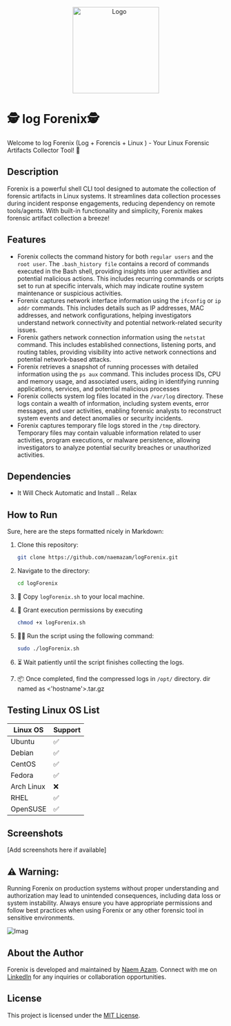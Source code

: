 <p align="center">
  <img src="https://github.com/naemazam/logForenix/blob/main/img/log.png" alt="Logo" width="200">
</p>


# 🕵️ log Forenix🕵️

Welcome to log Forenix (Log + Forencis + Linux ) - Your Linux Forensic Artifacts Collector Tool! 🚀

## Description

Forenix is a powerful shell CLI tool designed to automate the collection of forensic artifacts in Linux systems. It streamlines data collection processes during incident response engagements, reducing dependency on remote tools/agents. With built-in functionality and simplicity, Forenix makes forensic artifact collection a breeze!


## Features

- Forenix collects the command history for both `regular users` and the `root user`. The `.bash_history file` contains a record of commands executed in the Bash shell, providing insights into user activities and potential malicious actions. This includes recurring commands or scripts set to run at specific intervals, which may indicate routine system maintenance or suspicious activities.
- Forenix captures network interface information using the `ifconfig` or `ip addr` commands. This includes details such as IP addresses, MAC addresses, and network configurations, helping investigators understand network connectivity and potential network-related security issues.
- Forenix gathers network connection information using the `netstat` command. This includes established connections, listening ports, and routing tables, providing visibility into active network connections and potential network-based attacks.
- Forenix retrieves a snapshot of running processes with detailed information using the `ps aux` command. This includes process IDs, CPU and memory usage, and associated users, aiding in identifying running applications, services, and potential malicious processes
- Forenix collects system log files located in the `/var/log` directory. These logs contain a wealth of information, including system events, error messages, and user activities, enabling forensic analysts to reconstruct system events and detect anomalies or security incidents.
- Forenix captures temporary file logs stored in the `/tmp` directory. Temporary files may contain valuable information related to user activities, program executions, or malware persistence, allowing investigators to analyze potential security breaches or unauthorized activities.

## Dependencies

- It Will Check Automatic and Install .. Relax

## How to Run

Sure, here are the steps formatted nicely in Markdown:

1. Clone this repository:
   ```bash
   git clone https://github.com/naemazam/logForenix.git
   ```

2. Navigate to the directory:
   ```bash
   cd logForenix
   ```

3. 📝 Copy `logForenix.sh` to your local machine.

4. 🔑 Grant execution permissions by executing

   ```bash
   chmod +x logForenix.sh
   ```

6. 🏃‍♂️ Run the script using the following command:

   ```bash
   sudo ./logForenix.sh
   ```

8. ⏳ Wait patiently until the script finishes collecting the logs.

9. 📦 Once completed, find the compressed logs in `/opt/` directory. dir named as <'hostname'>.tar.gz



## Testing Linux OS List

| Linux OS      | Support |
|---------------|---------|
| Ubuntu        | ✅      |
| Debian        | ✅      |
| CentOS        | ✅      |
| Fedora        | ✅      |
| Arch Linux    | ❌      |
| RHEL          | ✅      |
| OpenSUSE      | ✅      |

## Screenshots

[Add screenshots here if available]

## ⚠️ Warning:

Running Forenix on production systems without proper understanding and authorization may lead to unintended consequences, including data loss or system instability. Always ensure you have appropriate permissions and follow best practices when using Forenix or any other forensic tool in sensitive environments.

![Imag ](https://github.com/naemazam/logForenix/blob/main/img/IMG_6116.JPG)

## About the Author

Forenix is developed and maintained by [Naem Azam](https://github.com/naemazam). Connect with me on [LinkedIn](https://www.linkedin.com/in/your_profile) for any inquiries or collaboration opportunities.


## License

This project is licensed under the [MIT License](LICENSE).
